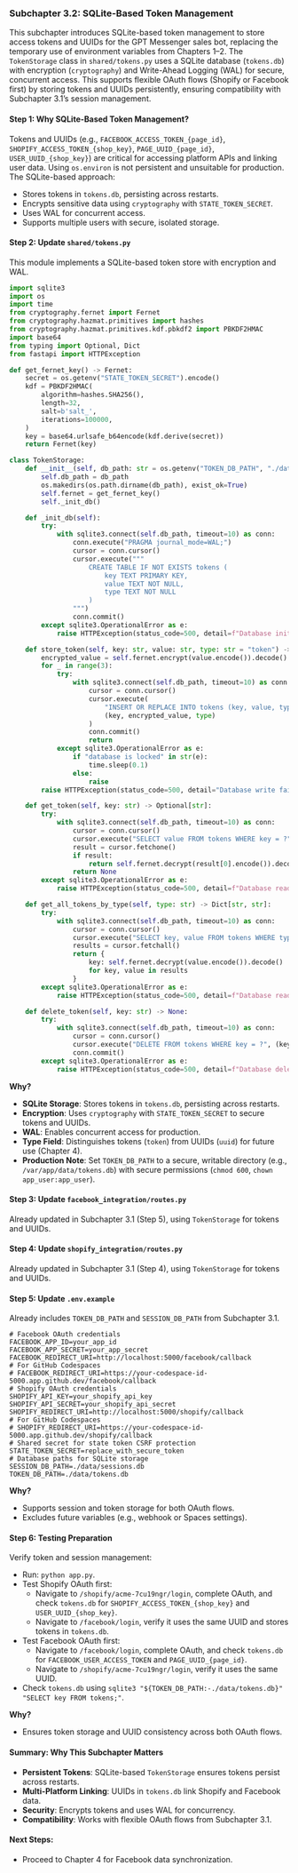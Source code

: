 ### Subchapter 3.2: SQLite-Based Token Management

This subchapter introduces SQLite-based token management to store access tokens and UUIDs for the GPT Messenger sales bot, replacing the temporary use of environment variables from Chapters 1–2. The `TokenStorage` class in `shared/tokens.py` uses a SQLite database (`tokens.db`) with encryption (`cryptography`) and Write-Ahead Logging (WAL) for secure, concurrent access. This supports flexible OAuth flows (Shopify or Facebook first) by storing tokens and UUIDs persistently, ensuring compatibility with Subchapter 3.1’s session management.

#### Step 1: Why SQLite-Based Token Management?
Tokens and UUIDs (e.g., `FACEBOOK_ACCESS_TOKEN_{page_id}`, `SHOPIFY_ACCESS_TOKEN_{shop_key}`, `PAGE_UUID_{page_id}`, `USER_UUID_{shop_key}`) are critical for accessing platform APIs and linking user data. Using `os.environ` is not persistent and unsuitable for production. The SQLite-based approach:
- Stores tokens in `tokens.db`, persisting across restarts.
- Encrypts sensitive data using `cryptography` with `STATE_TOKEN_SECRET`.
- Uses WAL for concurrent access.
- Supports multiple users with secure, isolated storage.

#### Step 2: Update `shared/tokens.py`
This module implements a SQLite-based token store with encryption and WAL.

```python
import sqlite3
import os
import time
from cryptography.fernet import Fernet
from cryptography.hazmat.primitives import hashes
from cryptography.hazmat.primitives.kdf.pbkdf2 import PBKDF2HMAC
import base64
from typing import Optional, Dict
from fastapi import HTTPException

def get_fernet_key() -> Fernet:
    secret = os.getenv("STATE_TOKEN_SECRET").encode()
    kdf = PBKDF2HMAC(
        algorithm=hashes.SHA256(),
        length=32,
        salt=b'salt_',
        iterations=100000,
    )
    key = base64.urlsafe_b64encode(kdf.derive(secret))
    return Fernet(key)

class TokenStorage:
    def __init__(self, db_path: str = os.getenv("TOKEN_DB_PATH", "./data/tokens.db")):
        self.db_path = db_path
        os.makedirs(os.path.dirname(db_path), exist_ok=True)
        self.fernet = get_fernet_key()
        self._init_db()

    def _init_db(self):
        try:
            with sqlite3.connect(self.db_path, timeout=10) as conn:
                conn.execute("PRAGMA journal_mode=WAL;")
                cursor = conn.cursor()
                cursor.execute("""
                    CREATE TABLE IF NOT EXISTS tokens (
                        key TEXT PRIMARY KEY,
                        value TEXT NOT NULL,
                        type TEXT NOT NULL
                    )
                """)
                conn.commit()
        except sqlite3.OperationalError as e:
            raise HTTPException(status_code=500, detail=f"Database initialization failed: {str(e)}")

    def store_token(self, key: str, value: str, type: str = "token") -> None:
        encrypted_value = self.fernet.encrypt(value.encode()).decode()
        for _ in range(3):
            try:
                with sqlite3.connect(self.db_path, timeout=10) as conn:
                    cursor = conn.cursor()
                    cursor.execute(
                        "INSERT OR REPLACE INTO tokens (key, value, type) VALUES (?, ?, ?)",
                        (key, encrypted_value, type)
                    )
                    conn.commit()
                    return
            except sqlite3.OperationalError as e:
                if "database is locked" in str(e):
                    time.sleep(0.1)
                else:
                    raise
        raise HTTPException(status_code=500, detail="Database write failed after retries")

    def get_token(self, key: str) -> Optional[str]:
        try:
            with sqlite3.connect(self.db_path, timeout=10) as conn:
                cursor = conn.cursor()
                cursor.execute("SELECT value FROM tokens WHERE key = ?", (key,))
                result = cursor.fetchone()
                if result:
                    return self.fernet.decrypt(result[0].encode()).decode()
                return None
        except sqlite3.OperationalError as e:
            raise HTTPException(status_code=500, detail=f"Database read failed: {str(e)}")

    def get_all_tokens_by_type(self, type: str) -> Dict[str, str]:
        try:
            with sqlite3.connect(self.db_path, timeout=10) as conn:
                cursor = conn.cursor()
                cursor.execute("SELECT key, value FROM tokens WHERE type = ?", (type,))
                results = cursor.fetchall()
                return {
                    key: self.fernet.decrypt(value.encode()).decode()
                    for key, value in results
                }
        except sqlite3.OperationalError as e:
            raise HTTPException(status_code=500, detail=f"Database read failed: {str(e)}")

    def delete_token(self, key: str) -> None:
        try:
            with sqlite3.connect(self.db_path, timeout=10) as conn:
                cursor = conn.cursor()
                cursor.execute("DELETE FROM tokens WHERE key = ?", (key,))
                conn.commit()
        except sqlite3.OperationalError as e:
            raise HTTPException(status_code=500, detail=f"Database delete failed: {str(e)}")
```

**Why?**
- **SQLite Storage**: Stores tokens in `tokens.db`, persisting across restarts.
- **Encryption**: Uses `cryptography` with `STATE_TOKEN_SECRET` to secure tokens and UUIDs.
- **WAL**: Enables concurrent access for production.
- **Type Field**: Distinguishes tokens (`token`) from UUIDs (`uuid`) for future use (Chapter 4).
- **Production Note**: Set `TOKEN_DB_PATH` to a secure, writable directory (e.g., `/var/app/data/tokens.db`) with secure permissions (`chmod 600`, `chown app_user:app_user`).

#### Step 3: Update `facebook_integration/routes.py`
Already updated in Subchapter 3.1 (Step 5), using `TokenStorage` for tokens and UUIDs.

#### Step 4: Update `shopify_integration/routes.py`
Already updated in Subchapter 3.1 (Step 4), using `TokenStorage` for tokens and UUIDs.

#### Step 5: Update `.env.example`
Already includes `TOKEN_DB_PATH` and `SESSION_DB_PATH` from Subchapter 3.1.

```plaintext
# Facebook OAuth credentials
FACEBOOK_APP_ID=your_app_id
FACEBOOK_APP_SECRET=your_app_secret
FACEBOOK_REDIRECT_URI=http://localhost:5000/facebook/callback
# For GitHub Codespaces
# FACEBOOK_REDIRECT_URI=https://your-codespace-id-5000.app.github.dev/facebook/callback
# Shopify OAuth credentials
SHOPIFY_API_KEY=your_shopify_api_key
SHOPIFY_API_SECRET=your_shopify_api_secret
SHOPIFY_REDIRECT_URI=http://localhost:5000/shopify/callback
# For GitHub Codespaces
# SHOPIFY_REDIRECT_URI=https://your-codespace-id-5000.app.github.dev/shopify/callback
# Shared secret for state token CSRF protection
STATE_TOKEN_SECRET=replace_with_secure_token
# Database paths for SQLite storage
SESSION_DB_PATH=./data/sessions.db
TOKEN_DB_PATH=./data/tokens.db
```

**Why?**
- Supports session and token storage for both OAuth flows.
- Excludes future variables (e.g., webhook or Spaces settings).

#### Step 6: Testing Preparation
Verify token and session management:
- Run: `python app.py`.
- Test Shopify OAuth first:
  - Navigate to `/shopify/acme-7cu19ngr/login`, complete OAuth, and check `tokens.db` for `SHOPIFY_ACCESS_TOKEN_{shop_key}` and `USER_UUID_{shop_key}`.
  - Navigate to `/facebook/login`, verify it uses the same UUID and stores tokens in `tokens.db`.
- Test Facebook OAuth first:
  - Navigate to `/facebook/login`, complete OAuth, and check `tokens.db` for `FACEBOOK_USER_ACCESS_TOKEN` and `PAGE_UUID_{page_id}`.
  - Navigate to `/shopify/acme-7cu19ngr/login`, verify it uses the same UUID.
- Check `tokens.db` using `sqlite3 "${TOKEN_DB_PATH:-./data/tokens.db}" "SELECT key FROM tokens;"`.

**Why?**
- Ensures token storage and UUID consistency across both OAuth flows.

#### Summary: Why This Subchapter Matters
- **Persistent Tokens**: SQLite-based `TokenStorage` ensures tokens persist across restarts.
- **Multi-Platform Linking**: UUIDs in `tokens.db` link Shopify and Facebook data.
- **Security**: Encrypts tokens and uses WAL for concurrency.
- **Compatibility**: Works with flexible OAuth flows from Subchapter 3.1.

#### Next Steps:
- Proceed to Chapter 4 for Facebook data synchronization.
